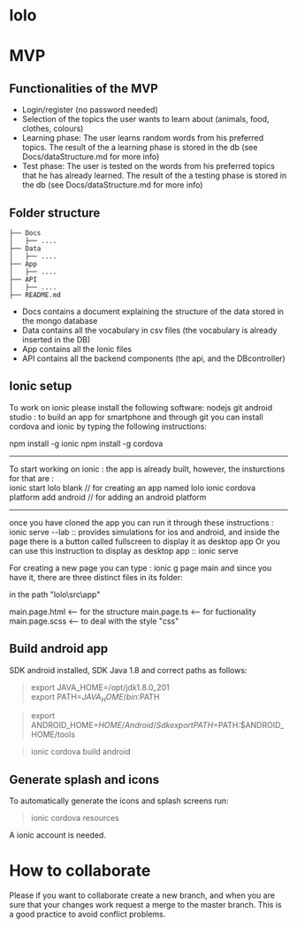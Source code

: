 # lolo

# MVP

## Functionalities of the MVP

* Login/register (no password needed)
* Selection of the topics the user wants to learn about (animals, food, clothes, colours)
* Learning phase: The user learns random words from his preferred topics. The result of the a learning phase is stored in the db (see Docs/dataStructure.md for more info)
* Test phase: The user is tested on the words from his preferred topics that he has already learned. The result of the a testing phase is stored in the db (see Docs/dataStructure.md for more info) 

 ## Folder structure
 ```
├── Docs
│   ├── ....
├── Data
│   ├── ....
├── App
│   ├── ....
├── API
│   ├── ....
├── README.md
```
* Docs contains a document explaining the structure of the data stored in the mongo database 
* Data contains all the vocabulary in csv files (the vocabulary is already inserted in the DB)
* App contains all the Ionic files
* API contains all the backend components (the api, and the DBcontroller)
## Ionic setup
To work on ionic please install the following software:
nodejs
git
android studio : to build an app for smartphone 
and through git you can install cordova and ionic by typing the following instructions:
 
 npm install -g ionic
 npm install -g cordova 
 ****************************
 
To start working on ionic :
the app is already built, however, the insturctions for that are :  
ionic start lolo blank  // for creating an app named lolo
ionic cordova platform add android  // for adding an android platform 
*********
once you have cloned the app you can run it through these instructions :
ionic serve --lab :: provides simulations for ios and android, and inside the page there is a button called fullscreen to display it as desktop app
Or you can use this instruction to display as desktop app :: ionic serve 

For creating a new page you can type : ionic g page main
and since you have it, there are three distinct files in its folder:

in the path "lolo\src\app\"

main.page.html <-- for the structure
main.page.ts <-- for fuctionality
main.page.scss <-- to deal with the style "css"

## Build android app

SDK android installed, SDK Java 1.8 and correct paths as follows:

> export JAVA_HOME=/opt/jdk1.8.0_201  
> export PATH=$JAVA_HOME/bin:$PATH

> export ANDROID_HOME=$HOME/Android/Sdk  
> export PATH=$PATH:$ANDROID_HOME/tools

> ionic cordova build android

## Generate splash and icons
To automatically generate the icons and splash screens run:

> ionic cordova resources

A ionic account is needed.

# How to collaborate

Please if you want to collaborate create a new branch, and when you are sure
that your changes work request a merge to the master branch. This is a good
practice to avoid conflict problems.